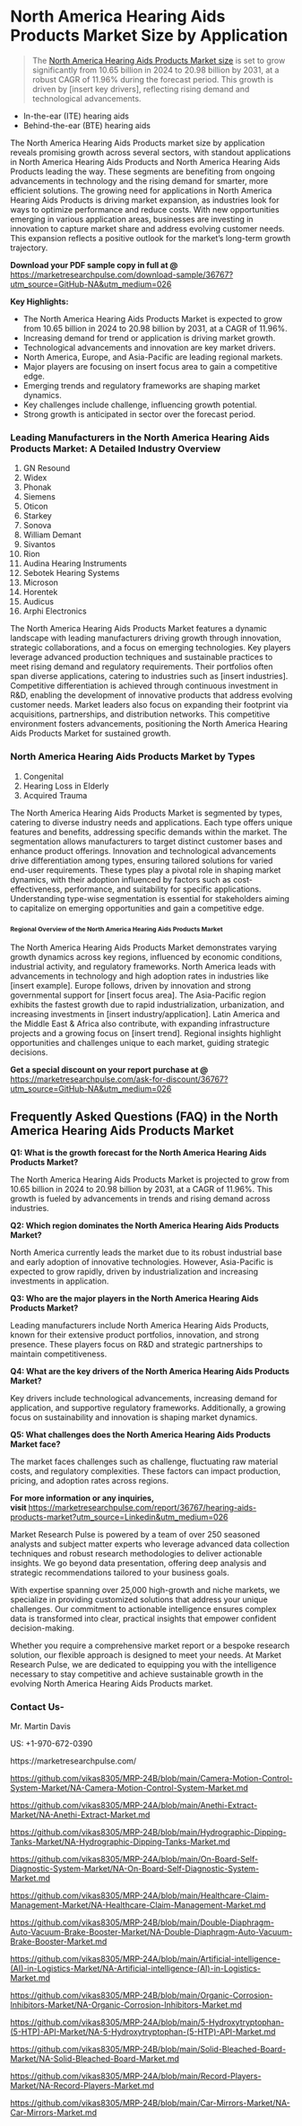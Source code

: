 <h1>North America Hearing Aids Products Market&nbsp;Size by Application</h1><blockquote><p>The <a href="https://marketresearchpulse.com/download-sample/36767?utm_source=GitHub-NA&amp;utm_medium=026">North America Hearing Aids Products Market size</a> is set to grow significantly from 10.65 billion in 2024 to 20.98 billion by 2031, at a robust CAGR of 11.96% during the forecast period. This growth is driven by [insert key drivers], reflecting rising demand and technological advancements.</p></blockquote><ul><li>In-the-ear (ITE) hearing aids<li> Behind-the-ear (BTE) hearing aids</li></ul><p>The North America Hearing Aids Products market size by application reveals promising growth across several sectors, with standout applications in North America Hearing Aids Products and North America Hearing Aids Products leading the way. These segments are benefiting from ongoing advancements in technology and the rising demand for smarter, more efficient solutions. The growing need for applications in North America Hearing Aids Products is driving market expansion, as industries look for ways to optimize performance and reduce costs. With new opportunities emerging in various application areas, businesses are investing in innovation to capture market share and address evolving customer needs. This expansion reflects a positive outlook for the market’s long-term growth trajectory.</p><p><strong>Download your PDF sample copy in full at @ </strong><a href="https://marketresearchpulse.com/download-sample/36767?utm_source=GitHub-NA&amp;utm_medium=026">https://marketresearchpulse.com/download-sample/36767?utm_source=GitHub-NA&amp;utm_medium=026</a></p><p><strong>Key Highlights: </strong></p><ul><li>The North America Hearing Aids Products Market is expected to grow from 10.65 billion in 2024 to 20.98 billion by 2031, at a CAGR of 11.96%.</li><li>Increasing demand for trend or application is driving market growth.</li><li>Technological advancements and innovation are key market drivers.</li><li>North America, Europe, and Asia-Pacific are leading regional markets.</li><li>Major players are focusing on insert focus area to gain a competitive edge.</li><li>Emerging trends and regulatory frameworks are shaping market dynamics.</li><li>Key challenges include challenge, influencing growth potential.</li><li>Strong growth is anticipated in sector over the forecast period.</li></ul><h3>Leading Manufacturers in the North America Hearing Aids Products Market: A Detailed Industry Overview</h3><ol><li>GN Resound</li><li>Widex</li><li>Phonak</li><li>Siemens</li><li>Oticon</li><li>Starkey</li><li>Sonova</li><li>William Demant</li><li>Sivantos</li><li>Rion</li><li>Audina Hearing Instruments</li><li>Sebotek Hearing Systems</li><li>Microson</li><li>Horentek</li><li>Audicus</li><li>Arphi Electronics</li></ol><div class="flex max-w-full flex-col flex-grow"><div class="min-h-8 text-message flex w-full flex-col items-end gap-2 whitespace-normal break-words [.text-message+&amp;]:mt-5" dir="auto" data-message-author-role="assistant" data-message-id="fd8432e4-4910-450d-b182-61b7bfb0a01f" data-message-model-slug="gpt-4o"><div class="flex w-full flex-col gap-1 empty:hidden first:pt-[3px]"><div class="markdown prose w-full break-words dark:prose-invert light"><p>The North America Hearing Aids Products Market features a dynamic landscape with leading manufacturers driving growth through innovation, strategic collaborations, and a focus on emerging technologies. Key players leverage advanced production techniques and sustainable practices to meet rising demand and regulatory requirements. Their portfolios often span diverse applications, catering to industries such as [insert industries]. Competitive differentiation is achieved through continuous investment in R&amp;D, enabling the development of innovative products that address evolving customer needs. Market leaders also focus on expanding their footprint via acquisitions, partnerships, and distribution networks. This competitive environment fosters advancements, positioning the North America Hearing Aids Products Market for sustained growth.</p></div></div></div></div><h3>North America Hearing Aids Products Market by Types</h3><ol><li>Congenital<li> Hearing Loss in Elderly<li> Acquired Trauma</li></ol><div class="flex max-w-full flex-col flex-grow"><div class="min-h-8 text-message flex w-full flex-col items-end gap-2 whitespace-normal break-words [.text-message+&amp;]:mt-5" dir="auto" data-message-author-role="assistant" data-message-id="084470be-0bb7-4664-bddf-5156b4f41249" data-message-model-slug="gpt-4o-mini"><div class="flex w-full flex-col gap-1 empty:hidden first:pt-[3px]"><div class="markdown prose w-full break-words dark:prose-invert light"><p>The North America Hearing Aids Products Market is segmented by types, catering to diverse industry needs and applications. Each type offers unique features and benefits, addressing specific demands within the market. The segmentation allows manufacturers to target distinct customer bases and enhance product offerings. Innovation and technological advancements drive differentiation among types, ensuring tailored solutions for varied end-user requirements. These types play a pivotal role in shaping market dynamics, with their adoption influenced by factors such as cost-effectiveness, performance, and suitability for specific applications. Understanding type-wise segmentation is essential for stakeholders aiming to capitalize on emerging opportunities and gain a competitive edge.</p></div></div></div></div><h3><span style="font-size: 11px;">Regional Overview of the North America Hearing Aids Products Market</span></h3><div class="flex max-w-full flex-col flex-grow"><div class="min-h-8 text-message flex w-full flex-col items-end gap-2 whitespace-normal break-words [.text-message+&amp;]:mt-5" dir="auto" data-message-author-role="assistant" data-message-id="e9038762-ce64-4e30-91c9-9bd413514231" data-message-model-slug="gpt-4o-mini"><div class="flex w-full flex-col gap-1 empty:hidden first:pt-[3px]"><div class="markdown prose w-full break-words dark:prose-invert light"><p>The North America Hearing Aids Products Market demonstrates varying growth dynamics across key regions, influenced by economic conditions, industrial activity, and regulatory frameworks. North America leads with advancements in technology and high adoption rates in industries like [insert example]. Europe follows, driven by innovation and strong governmental support for [insert focus area]. The Asia-Pacific region exhibits the fastest growth due to rapid industrialization, urbanization, and increasing investments in [insert industry/application]. Latin America and the Middle East &amp; Africa also contribute, with expanding infrastructure projects and a growing focus on [insert trend]. Regional insights highlight opportunities and challenges unique to each market, guiding strategic decisions.</p></div></div></div></div><p><strong>Get a special discount on your report purchase at @ </strong><a href="https://marketresearchpulse.com/ask-for-discount/36767?utm_source=GitHub-NA&amp;utm_medium=026">https://marketresearchpulse.com/ask-for-discount/36767?utm_source=GitHub-NA&amp;utm_medium=026</a></p><h2>Frequently Asked Questions (FAQ) in the North America Hearing Aids Products Market</h2><p><strong>Q1: What is the growth forecast for the North America Hearing Aids Products Market?</strong></p><p>The North America Hearing Aids Products Market is projected to grow from 10.65 billion in 2024 to 20.98 billion by 2031, at a CAGR of 11.96%. This growth is fueled by advancements in trends and rising demand across industries.</p><p><strong>Q2: Which region dominates the North America Hearing Aids Products Market?</strong></p><p>North America currently leads the market due to its robust industrial base and early adoption of innovative technologies. However, Asia-Pacific is expected to grow rapidly, driven by industrialization and increasing investments in application.</p><p><strong>Q3: Who are the major players in the North America Hearing Aids Products Market?</strong></p><p>Leading manufacturers include North America Hearing Aids Products, known for their extensive product portfolios, innovation, and strong presence. These players focus on R&amp;D and strategic partnerships to maintain competitiveness.</p><p><strong>Q4: What are the key drivers of the North America Hearing Aids Products Market?</strong></p><p>Key drivers include technological advancements, increasing demand for application, and supportive regulatory frameworks. Additionally, a growing focus on sustainability and innovation is shaping market dynamics.</p><p><strong>Q5: What challenges does the North America Hearing Aids Products Market face?</strong></p><p>The market faces challenges such as challenge, fluctuating raw material costs, and regulatory complexities. These factors can impact production, pricing, and adoption rates across regions.</p><p><strong>For more information or any inquiries, visit&nbsp;</strong><a href="https://marketresearchpulse.com/report/36767/hearing-aids-products-market?utm_source=Linkedin&utm_medium=026">https://marketresearchpulse.com/report/36767/hearing-aids-products-market?utm_source=Linkedin&utm_medium=026</a></p><p>Market Research Pulse is powered by a team of over 250 seasoned analysts and subject matter experts who leverage advanced data collection techniques and robust research methodologies to deliver actionable insights. We go beyond data presentation, offering deep analysis and strategic recommendations tailored to your business goals.</p><p>With expertise spanning over 25,000 high-growth and niche markets, we specialize in providing customized solutions that address your unique challenges. Our commitment to actionable intelligence ensures complex data is transformed into clear, practical insights that empower confident decision-making.</p><p>Whether you require a comprehensive market report or a bespoke research solution, our flexible approach is designed to meet your needs. At Market Research Pulse, we are dedicated to equipping you with the intelligence necessary to stay competitive and achieve sustainable growth in the evolving North America Hearing Aids Products market.</p><h3><strong>Contact Us-</strong></h3><p>Mr. Martin Davis</p><p>US: +1-970-672-0390</p><p>https://marketresearchpulse.com/</p><p><a href="https://github.com/vikas8305/MRP-24B/blob/main/Camera-Motion-Control-System-Market/NA-Camera-Motion-Control-System-Market.md">https://github.com/vikas8305/MRP-24B/blob/main/Camera-Motion-Control-System-Market/NA-Camera-Motion-Control-System-Market.md</a></p><p><a href="https://github.com/vikas8305/MRP-24A/blob/main/Anethi-Extract-Market/NA-Anethi-Extract-Market.md">https://github.com/vikas8305/MRP-24A/blob/main/Anethi-Extract-Market/NA-Anethi-Extract-Market.md</a></p><p><a href="https://github.com/vikas8305/MRP-24B/blob/main/Hydrographic-Dipping-Tanks-Market/NA-Hydrographic-Dipping-Tanks-Market.md">https://github.com/vikas8305/MRP-24B/blob/main/Hydrographic-Dipping-Tanks-Market/NA-Hydrographic-Dipping-Tanks-Market.md</a></p><p><a href="https://github.com/vikas8305/MRP-24A/blob/main/On-Board-Self-Diagnostic-System-Market/NA-On-Board-Self-Diagnostic-System-Market.md">https://github.com/vikas8305/MRP-24A/blob/main/On-Board-Self-Diagnostic-System-Market/NA-On-Board-Self-Diagnostic-System-Market.md</a></p><p><a href="https://github.com/vikas8305/MRP-24A/blob/main/Healthcare-Claim-Management-Market/NA-Healthcare-Claim-Management-Market.md">https://github.com/vikas8305/MRP-24A/blob/main/Healthcare-Claim-Management-Market/NA-Healthcare-Claim-Management-Market.md</a></p><p><a href="https://github.com/vikas8305/MRP-24B/blob/main/Double-Diaphragm-Auto-Vacuum-Brake-Booster-Market/NA-Double-Diaphragm-Auto-Vacuum-Brake-Booster-Market.md">https://github.com/vikas8305/MRP-24B/blob/main/Double-Diaphragm-Auto-Vacuum-Brake-Booster-Market/NA-Double-Diaphragm-Auto-Vacuum-Brake-Booster-Market.md</a></p><p><a href="https://github.com/vikas8305/MRP-24A/blob/main/Artificial-intelligence-(AI)-in-Logistics-Market/NA-Artificial-intelligence-(AI)-in-Logistics-Market.md">https://github.com/vikas8305/MRP-24A/blob/main/Artificial-intelligence-(AI)-in-Logistics-Market/NA-Artificial-intelligence-(AI)-in-Logistics-Market.md</a></p><p><a href="https://github.com/vikas8305/MRP-24B/blob/main/Organic-Corrosion-Inhibitors-Market/NA-Organic-Corrosion-Inhibitors-Market.md">https://github.com/vikas8305/MRP-24B/blob/main/Organic-Corrosion-Inhibitors-Market/NA-Organic-Corrosion-Inhibitors-Market.md</a></p><p><a href="https://github.com/vikas8305/MRP-24A/blob/main/5-Hydroxytryptophan-(5-HTP)-API-Market/NA-5-Hydroxytryptophan-(5-HTP)-API-Market.md">https://github.com/vikas8305/MRP-24A/blob/main/5-Hydroxytryptophan-(5-HTP)-API-Market/NA-5-Hydroxytryptophan-(5-HTP)-API-Market.md</a></p><p><a href="https://github.com/vikas8305/MRP-24B/blob/main/Solid-Bleached-Board-Market/NA-Solid-Bleached-Board-Market.md">https://github.com/vikas8305/MRP-24B/blob/main/Solid-Bleached-Board-Market/NA-Solid-Bleached-Board-Market.md</a></p><p><a href="https://github.com/vikas8305/MRP-24A/blob/main/Record-Players-Market/NA-Record-Players-Market.md">https://github.com/vikas8305/MRP-24A/blob/main/Record-Players-Market/NA-Record-Players-Market.md</a></p><p><a href="https://github.com/vikas8305/MRP-24B/blob/main/Car-Mirrors-Market/NA-Car-Mirrors-Market.md">https://github.com/vikas8305/MRP-24B/blob/main/Car-Mirrors-Market/NA-Car-Mirrors-Market.md</a></p>
